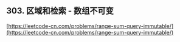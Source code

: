 **303. 区域和检索 - 数组不可变**  
---
[https://leetcode-cn.com/problems/range-sum-query-immutable/](https://leetcode-cn.com/problems/range-sum-query-immutable/)  
